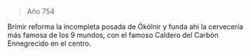 > Año 754

Brímir reforma la incompleta posada de Ókólnir y funda ahí la cervecería más famosa de los 9 mundos, con el famoso Caldero del Carbón Ennegrecido en el centro.